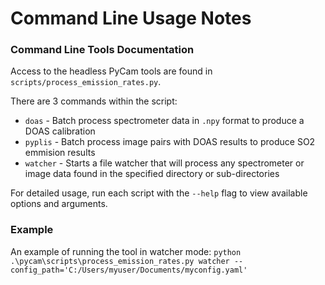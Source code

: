 # Command Line Usage Notes

### Command Line Tools Documentation

Access to the headless PyCam tools are found in `scripts/process_emission_rates.py`.  

There are 3 commands within the script:

- `doas` - Batch process spectrometer data in `.npy` format to produce a DOAS calibration
- `pyplis` - Batch process image pairs with DOAS results to produce SO2 emmision results
- `watcher` - Starts a file watcher that will process any spectrometer or image data found in the specified directory or sub-directories

For detailed usage, run each script with the `--help` flag to view available options and arguments.

### Example

An example of running the tool in watcher mode: `python .\pycam\scripts\process_emission_rates.py watcher --config_path='C:/Users/myuser/Documents/myconfig.yaml'`
